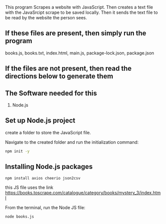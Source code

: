 This program Scrapes a website with JavaScript.
Then creates a text file with the JavaSrcipt scrape to be saved locally.
Then it sends the text file to be read by the website the person sees.

## If these files are present, then simply run the program
books.js, books.txt, index.html, main.js, package-lock.json, package.json

## If the files are not present, then read the directions below to generate them


## The Software needed for this

1. Node.js

## Set up Node.js project
create a folder to store the JavaScript file.

Navigate to the created folder and run the initialization command:
```bash
npm init -y
```

## Installing Node.js packages
```bash
npm install axios cheerio json2csv
```
this JS file uses the link
https://books.toscrape.com/catalogue/category/books/mystery_3/index.html

From the terminal, run the Node JS file:

```bash
node books.js
```
